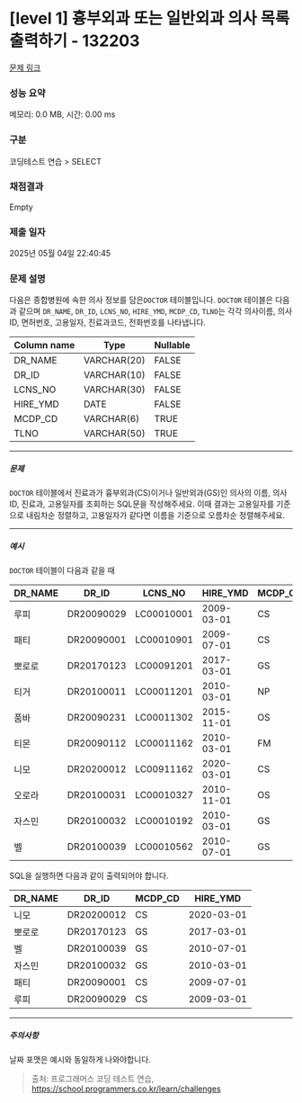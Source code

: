 # [level 1] 흉부외과 또는 일반외과 의사 목록 출력하기 - 132203 

[문제 링크](https://school.programmers.co.kr/learn/courses/30/lessons/132203) 

### 성능 요약

메모리: 0.0 MB, 시간: 0.00 ms

### 구분

코딩테스트 연습 > SELECT

### 채점결과

Empty

### 제출 일자

2025년 05월 04일 22:40:45

### 문제 설명

<p>다음은 종합병원에 속한 의사 정보를 담은<code>DOCTOR</code> 테이블입니다. <code>DOCTOR</code> 테이블은 다음과 같으며 <code>DR_NAME</code>, <code>DR_ID</code>, <code>LCNS_NO</code>, <code>HIRE_YMD</code>, <code>MCDP_CD</code>, <code>TLNO</code>는 각각 의사이름, 의사ID, 면허번호, 고용일자, 진료과코드, 전화번호를 나타냅니다.</p>
<table class="table">
        <thead><tr>
<th>Column name</th>
<th>Type</th>
<th>Nullable</th>
</tr>
</thead>
        <tbody><tr>
<td>DR_NAME</td>
<td>VARCHAR(20)</td>
<td>FALSE</td>
</tr>
<tr>
<td>DR_ID</td>
<td>VARCHAR(10)</td>
<td>FALSE</td>
</tr>
<tr>
<td>LCNS_NO</td>
<td>VARCHAR(30)</td>
<td>FALSE</td>
</tr>
<tr>
<td>HIRE_YMD</td>
<td>DATE</td>
<td>FALSE</td>
</tr>
<tr>
<td>MCDP_CD</td>
<td>VARCHAR(6)</td>
<td>TRUE</td>
</tr>
<tr>
<td>TLNO</td>
<td>VARCHAR(50)</td>
<td>TRUE</td>
</tr>
</tbody>
      </table>
<hr>

<h5>문제</h5>

<p><code>DOCTOR</code> 테이블에서 진료과가 흉부외과(CS)이거나 일반외과(GS)인 의사의 이름, 의사ID, 진료과, 고용일자를 조회하는 SQL문을 작성해주세요. 이때 결과는 고용일자를 기준으로 내림차순 정렬하고, 고용일자가 같다면 이름을 기준으로 오름차순 정렬해주세요.</p>

<hr>

<h5>예시</h5>

<p><code>DOCTOR</code> 테이블이 다음과 같을 때</p>
<table class="table">
        <thead><tr>
<th>DR_NAME</th>
<th>DR_ID</th>
<th>LCNS_NO</th>
<th>HIRE_YMD</th>
<th>MCDP_CD</th>
<th>TLNO</th>
</tr>
</thead>
        <tbody><tr>
<td>루피</td>
<td>DR20090029</td>
<td>LC00010001</td>
<td>2009-03-01</td>
<td>CS</td>
<td>01085482011</td>
</tr>
<tr>
<td>패티</td>
<td>DR20090001</td>
<td>LC00010901</td>
<td>2009-07-01</td>
<td>CS</td>
<td>01085220122</td>
</tr>
<tr>
<td>뽀로로</td>
<td>DR20170123</td>
<td>LC00091201</td>
<td>2017-03-01</td>
<td>GS</td>
<td>01034969210</td>
</tr>
<tr>
<td>티거</td>
<td>DR20100011</td>
<td>LC00011201</td>
<td>2010-03-01</td>
<td>NP</td>
<td>01034229818</td>
</tr>
<tr>
<td>품바</td>
<td>DR20090231</td>
<td>LC00011302</td>
<td>2015-11-01</td>
<td>OS</td>
<td>01049840278</td>
</tr>
<tr>
<td>티몬</td>
<td>DR20090112</td>
<td>LC00011162</td>
<td>2010-03-01</td>
<td>FM</td>
<td>01094622190</td>
</tr>
<tr>
<td>니모</td>
<td>DR20200012</td>
<td>LC00911162</td>
<td>2020-03-01</td>
<td>CS</td>
<td>01089483921</td>
</tr>
<tr>
<td>오로라</td>
<td>DR20100031</td>
<td>LC00010327</td>
<td>2010-11-01</td>
<td>OS</td>
<td>01098428957</td>
</tr>
<tr>
<td>자스민</td>
<td>DR20100032</td>
<td>LC00010192</td>
<td>2010-03-01</td>
<td>GS</td>
<td>01023981922</td>
</tr>
<tr>
<td>벨</td>
<td>DR20100039</td>
<td>LC00010562</td>
<td>2010-07-01</td>
<td>GS</td>
<td>01058390758</td>
</tr>
</tbody>
      </table>
<p>SQL을 실행하면 다음과 같이 출력되어야 합니다.</p>
<table class="table">
        <thead><tr>
<th>DR_NAME</th>
<th>DR_ID</th>
<th>MCDP_CD</th>
<th>HIRE_YMD</th>
</tr>
</thead>
        <tbody><tr>
<td>니모</td>
<td>DR20200012</td>
<td>CS</td>
<td>2020-03-01</td>
</tr>
<tr>
<td>뽀로로</td>
<td>DR20170123</td>
<td>GS</td>
<td>2017-03-01</td>
</tr>
<tr>
<td>벨</td>
<td>DR20100039</td>
<td>GS</td>
<td>2010-07-01</td>
</tr>
<tr>
<td>자스민</td>
<td>DR20100032</td>
<td>GS</td>
<td>2010-03-01</td>
</tr>
<tr>
<td>패티</td>
<td>DR20090001</td>
<td>CS</td>
<td>2009-07-01</td>
</tr>
<tr>
<td>루피</td>
<td>DR20090029</td>
<td>CS</td>
<td>2009-03-01</td>
</tr>
</tbody>
      </table>
<hr>

<h5>주의사항</h5>

<p>날짜 포맷은 예시와 동일하게 나와야합니다.</p>


> 출처: 프로그래머스 코딩 테스트 연습, https://school.programmers.co.kr/learn/challenges